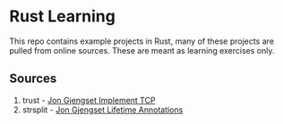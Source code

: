 # Rust Learning
This repo contains example projects in Rust, many of these projects are pulled from online sources. These are meant as learning exercises only.
## Sources
1. trust - [Jon Gjengset Implement TCP](https://www.youtube.com/playlist?list=PLqbS7AVVErFivDY3iKAQk3_VAm8SXwt1X)
2. strsplit - [Jon Gjengset Lifetime Annotations](https://www.youtube.com/watch?v=rAl-9HwD858)
